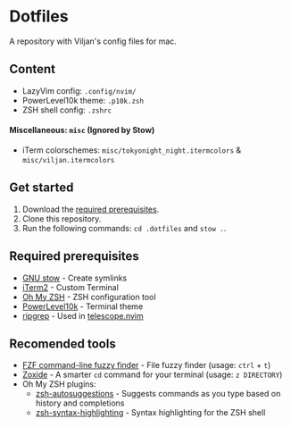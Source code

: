 # Dotfiles

A repository with Viljan's config files for mac.

## Content

- LazyVim config: `.config/nvim/`
- PowerLevel10k theme: `.p10k.zsh`
- ZSH shell config: `.zshrc`

#### Miscellaneous: `misc` (Ignored by Stow)

- iTerm colorschemes: `misc/tokyonight_night.itermcolors` & `misc/viljan.itermcolors`

## Get started

1. Download the [required prerequisites](#required-prerequisites).
2. Clone this repository.
3. Run the following commands: `cd .dotfiles` and `stow .`.

## Required prerequisites

- [GNU stow](https://formulae.brew.sh/formula/stow) - Create symlinks
- [iTerm2](https://iterm2.com/) - Custom Terminal
- [Oh My ZSH](https://ohmyz.sh/) - ZSH configuration tool
- [PowerLevel10k](https://github.com/romkatv/powerlevel10k) - Terminal theme
- [ripgrep](https://github.com/BurntSushi/ripgrep) - Used in [telescope.nvim](https://github.com/nvim-telescope/telescope.nvim)

## Recomended tools

- [FZF command-line fuzzy finder](https://github.com/junegunn/fzf) - File fuzzy finder (usage: `ctrl` + `t`)
- [Zoxide](https://github.com/ajeetdsouza/zoxide/tree/main) - A smarter `cd` command for your terminal (usage: `z DIRECTORY`)
- Oh My ZSH plugins:
  - [zsh-autosuggestions](https://github.com/zsh-users/zsh-autosuggestions/) - Suggests commands as you type based on history and completions
  - [zsh-syntax-highlighting](https://github.com/zsh-users/zsh-syntax-highlighting) - Syntax highlighting for the ZSH shell
